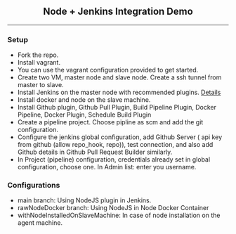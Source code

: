 <div align="center"><h2>Node + Jenkins Integration Demo</h2></div>

---

### Setup

- Fork the repo.
- Install vagrant.
- You can use the vagrant configuration provided to get started.
- Create two VM, master node and slave node. Create a ssh tunnel from master to slave.
- Install Jenkins on the master node with recommended plugins. [Details](https://www.jenkins.io/doc/book/installing/)
- Install docker and node on the slave machine.
- Install Github plugin, Github Pull Plugin, Build Pipeline Plugin, Docker Pipeline, Docker Plugin, Schedule Build Plugin
- Create a pipeline project. Choose pipline as scm and add the git configuration.
- Configure the jenkins global configuration, add Github Server ( api key from github (allow repo_hook, repo)), test connection, and also add Github details in Github Pull Request Builder similarly.
- In Project (pipeline) configuration, credentials already set in global configuration, choose one. In Admin list: enter you username.

### Configurations

- main branch: Using NodeJS plugin in Jenkins.
- rawNodeDocker branch: Using NodeJS in Node Docker Container
- withNodeInstalledOnSlaveMachine: In case of node installation on the agent machine.

